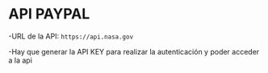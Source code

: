 # API PAYPAL

-URL de la API: `https://api.nasa.gov`

-Hay que generar la API KEY para realizar la autenticación y poder acceder a la api
